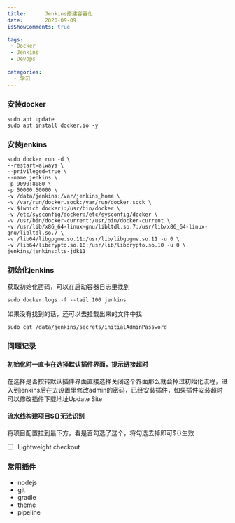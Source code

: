 ```yaml
---
title:      Jenkins搭建容器化
date:       2020-09-09
isShowComments: true

tags:
 - Docker
 - Jenkins
 - Devops
 
categories:
  - 学习
---
```


### 安装docker

```shell
sudo apt update
sudo apt install docker.io -y
```

### 安装jenkins

```shell
sudo docker run -d \
--restart=always \
--privileged=true \
--name jenkins \
-p 9090:8080 \
-p 50000:50000 \
-v /data/jenkins:/var/jenkins_home \
-v /var/run/docker.sock:/var/run/docker.sock \
-v $(which docker):/usr/bin/docker \
-v /etc/sysconfig/docker:/etc/sysconfig/docker \
-v /usr/bin/docker-current:/usr/bin/docker-current \
-v /usr/lib/x86_64-linux-gnu/libltdl.so.7:/usr/lib/x86_64-linux-gnu/libltdl.so.7 \
-v /lib64/libgpgme.so.11:/usr/lib/libgpgme.so.11 -u 0 \
-v /lib64/libcrypto.so.10:/usr/lib/libcrypto.so.10 -u 0 \
jenkins/jenkins:lts-jdk11
```

### 初始化jenkins

获取初始化密码，可以在启动容器日志里找到

```shell
sudo docker logs -f --tail 100 jenkins
```

如果没有找到的话，还可以去挂载出来的文件中找

```shell
sudo cat /data/jenkins/secrets/initialAdminPassword
```

### 问题记录

#### 初始化时一直卡在选择默认插件界面，提示链接超时

在选择是否按转默认插件界面直接选择关闭这个界面那么就会掉过初始化流程，进入到jenkins后在去设置里修改admin的密码，已经安装插件，如果插件安装超时可以修改插件下载地址Update Site

#### 流水线构建项目${}无法识别

将项目配置拉到最下方，看是否勾选了这个，将勾选去掉即可${}生效

- [ ]  Lightweight checkout   

### 常用插件

- nodejs
- git
- gradle
- theme
- pipeline

